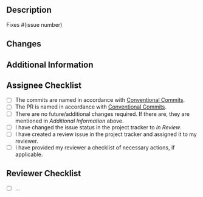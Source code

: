 
<!--
Name your PR using the conventional commits specification: https://www.conventionalcommits.org/en/v1.0.0/#specification.
  - feat: new feature
  - fix: bug fix
  - docs: documentation only changes
  - style: formatting, no semantic meaning change to code, e.g., semicolons, white-space
  - refactor: refactoring production code, neither fixes bug nor adds feature, e.g., renaming a signature
  - perf: code change that improves performance
  - test: adding missing tests or correcting existing tests
  - chore: "busy-work" tasks, don't affect code or documentation per se
  - build: changes that affect the build system or external dependencies, e.g., pipenv, poetry
  - ci: changes to configuration files and scripts, e.g., travis, GH actions
  - revert: revert a previous commit (header should be header of reverted commit)
-->

## Description
<!--Describe the purpose of this pull request.-->
Fixes #(issue number)

## Changes
<!--List the changes you have made.-->

## Additional Information
<!--Include any additional information, such as how to test your changes.-->

## Assignee Checklist
<!--Checklist of things that assignee completed (or has to complete if PR is still a draft)-->
- [ ] The commits are named in accordance with [Conventional Commits](https://www.conventionalcommits.org/en/v1.0.0/#specification).
- [ ] The PR is named in accordance with [Conventional Commits](https://www.conventionalcommits.org/en/v1.0.0/#specification).
- [ ] There are no future/additional changes required. If there are, they are mentioned in *Additional Information* above.
- [ ] I have changed the issue status in the project tracker to *In Review*.
- [ ] I have created a review issue in the project tracker and assigned it to my reviewer.
- [ ] I have provided my reviewer a checklist of necessary actions, if applicable.

## Reviewer Checklist
<!--Checklist of things that reviewer should do/have a look at (optional, feel free to an "N/A" instead of checklist items)-->
- [ ] ...
